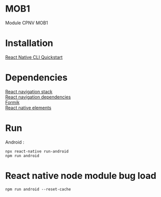 # MOB1
Module CPNV MOB1

# Installation
[React Native CLI Quickstart](https://reactnative.dev/docs/environment-setup)  

# Dependencies
[React navigation stack](https://reactnavigation.org/docs/hello-react-navigation/)  
[React navigation dependencies](https://reactnavigation.org/docs/getting-started)  
[Formik](https://jaredpalmer.com/formik/docs/overview)  
[React native elements](https://react-native-elements.github.io/react-native-elements/docs/getting_started.html)

# Run
Android : 
    
    npx react-native run-android
    npm run android

# React native node module bug load

    npm run android --reset-cache